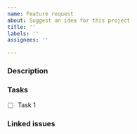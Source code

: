 ```yaml
---
name: Feature request
about: Suggest an idea for this project
title: ''
labels: ''
assignees: ''

---
```


### Description


### Tasks
- [ ] Task 1


### Linked issues
